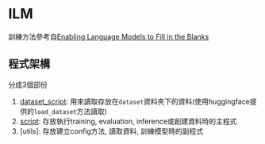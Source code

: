 # ILM
訓練方法參考自[Enabling Language Models to Fill in the Blanks](https://aclanthology.org/2020.acl-main.225/)

## 程式架構

分成3個部份
1. [dataset_script](./dataset_script/README.md): 用來讀取存放在`dataset`資料夾下的資料(使用huggingface提供的`load_dataset`方法讀取)
2. [script](./script/README.md): 存放執行training, evaluation, inference或創建資料時的主程式
3. [utils]: 存放建立config方法, 讀取資料, 訓練模型時的副程式
